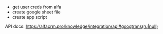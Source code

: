 - get user creds from alfa
- create google sheet file
- create app script

API docs:
https://alfacrm.pro/knowledge/integration/api#googtrans(ru|null)
